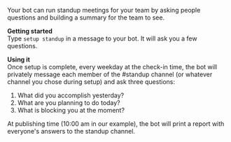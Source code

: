 Your bot can run standup meetings for your team by asking people questions and building a summary for the team to see.

**Getting started**  
Type `setup standup` in a message to your bot. It will ask you a few questions.

**Using it**  
Once setup is complete, every weekday at the check-in time, the bot will privately message each member of the #standup channel (or whatever channel you chose during setup) and ask three questions:
1. What did you accomplish yesterday?
1. What are you planning to do today?
1. What is blocking you at the moment?

At publishing time (10:00 am in our example), the bot will print a report with everyone's answers to the standup channel.
